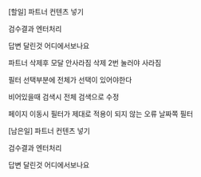 [할일]
파트너 컨텐츠 넣기

검수결과 엔터처리

답변 달린것 어디에서보나요

파트너 삭제후 모달 안사라짐
삭제 2번 눌러야 사라짐

필터 선택부분에 전체가 선택이 있어야한다

비어있을때 검색시 전체 검색으로 수정

페이지 이동시 필터가 제대로 적용이 되지 않는 오류
날짜쪽 필터

[남은일]
파트너 컨텐츠 넣기

검수결과 엔터처리

답변 달린것 어디에서보나요
